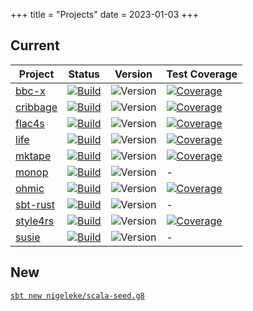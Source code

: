 +++
title = "Projects"
date = 2023-01-03
+++

## Current

| Project                                         | Status                                                                                                                                                                                  | Version                                                                         | Test Coverage                                                                                                                   |
| ----------------------------------------------- | --------------------------------------------------------------------------------------------------------------------------------------------------------------------------------------- | ------------------------------------------------------------------------------- | ------------------------------------------------------------------------------------------------------------------------------- |
| [bbc-x](https://nigeleke.github.io/bbc-x) | [![Build](https://img.shields.io/github/actions/workflow/status/nigeleke/bbc-x/acceptance.yml?style=plastic)](https://github.com/nigeleke/bbc-x/actions/workflows/acceptance.yml) | ![Version](https://img.shields.io/github/v/tag/nigeleke/bbc-x?style=plastic) | [![Coverage](https://img.shields.io/codecov/c/github/nigeleke/bbc-x?style=plastic)](https://codecov.io/gh/nigeleke/bbc-x) |
| [cribbage](https://nigeleke.github.io/cribbage) | [![Build](https://img.shields.io/github/actions/workflow/status/nigeleke/cribbage/acceptance.yml?style=plastic)](https://github.com/nigeleke/cribbage/actions/workflows/acceptance.yml) | ![Version](https://img.shields.io/github/v/tag/nigeleke/cribbage?style=plastic) | [![Coverage](https://img.shields.io/codecov/c/github/nigeleke/cribbage?style=plastic)](https://codecov.io/gh/nigeleke/cribbage) |
| [flac4s](https://nigeleke.github.io/flac4s)     | [![Build](https://img.shields.io/github/actions/workflow/status/nigeleke/flac4s/acceptance.yml?style=plastic)](https://github.com/nigeleke/flac4s/actions/workflows/acceptance.yml)     | ![Version](https://img.shields.io/github/v/tag/nigeleke/flac4s?style=plastic)   | [![Coverage](https://img.shields.io/codecov/c/github/nigeleke/flac4s?style=plastic)](https://codecov.io/gh/nigeleke/flac4s)     |
| [life](https://nigeleke.github.io/life)         | [![Build](https://img.shields.io/github/actions/workflow/status/nigeleke/life/acceptance.yml?style=plastic)](https://github.com/nigeleke/life/actions/workflows/acceptance.yml)         | ![Version](https://img.shields.io/github/v/tag/nigeleke/life?style=plastic)     | [![Coverage](https://img.shields.io/codecov/c/github/nigeleke/life?style=plastic)](https://codecov.io/gh/nigeleke/life)         |
| [mktape](https://nigeleke.github.io/mktape)       | [![Build](https://img.shields.io/github/actions/workflow/status/nigeleke/mktape/acceptance.yml?style=plastic)](https://github.com/nigeleke/mktape/actions/workflows/acceptance.yml)     | ![Version](https://img.shields.io/github/v/tag/nigeleke/mktape?style=plastic)   | [![Coverage](https://img.shields.io/codecov/c/github/nigeleke/mktape?style=plastic)](https://codecov.io/gh/nigeleke/mktape) |
| [monop](https://nigeleke.github.io/monop)       | [![Build](https://img.shields.io/github/actions/workflow/status/nigeleke/monop/acceptance.yml?style=plastic)](https://github.com/nigeleke/monop/actions/workflows/acceptance.yml)     | ![Version](https://img.shields.io/github/v/tag/nigeleke/monop?style=plastic)   | - |
| [ohmic](https://nigeleke.github.io/ohmic)       | [![Build](https://img.shields.io/github/actions/workflow/status/nigeleke/ohmic/acceptance.yml?style=plastic)](https://github.com/nigeleke/ohmic/actions/workflows/acceptance.yml)       | ![Version](https://img.shields.io/github/v/tag/nigeleke/ohmic?style=plastic)    | [![Coverage](https://img.shields.io/codecov/c/github/nigeleke/ohmic?style=plastic)](https://codecov.io/gh/nigeleke/ohmic)       |
| [sbt-rust](https://nigeleke.github.io/sbt-rust) | [![Build](https://img.shields.io/github/actions/workflow/status/nigeleke/sbt-rust/acceptance.yml?style=plastic)](https://github.com/nigeleke/sbt-rust/actions/workflows/acceptance.yml) | ![Version](https://img.shields.io/github/v/tag/nigeleke/sbt-rust?style=plastic) | -                                                                                                                               |
| [style4rs](https://nigeleke.github.io/style4rs)       | [![Build](https://img.shields.io/github/actions/workflow/status/nigeleke/style4rs/acceptance.yml?style=plastic)](https://github.com/nigeleke/style4rs/actions/workflows/acceptance.yml)     | ![Version](https://img.shields.io/github/v/tag/nigeleke/style4rs?style=plastic)   | [![Coverage](https://img.shields.io/codecov/c/github/nigeleke/style4rs?style=plastic)](https://codecov.io/gh/nigeleke/style4rs) |
| [susie](https://nigeleke.github.io/susie)       | [![Build](https://img.shields.io/github/actions/workflow/status/nigeleke/susie/acceptance.yml?style=plastic)](https://github.com/nigeleke/susie/actions/workflows/acceptance.yml)     | ![Version](https://img.shields.io/github/v/tag/nigeleke/susie?style=plastic)   | - |

## New

[`sbt new nigeleke/scala-seed.g8`](https://github.com/nigeleke/scala-seed.g8)
